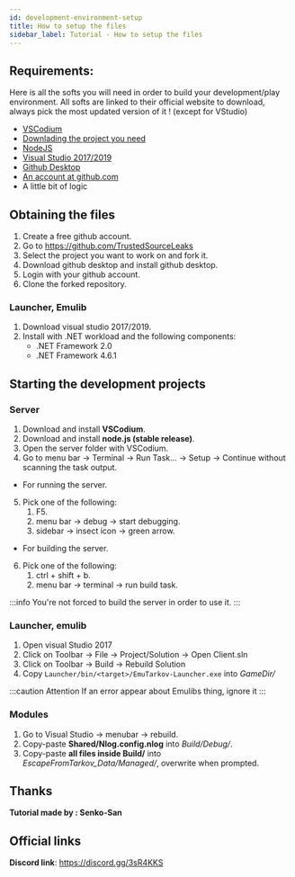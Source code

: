 ```yaml
---
id: development-environment-setup
title: How to setup the files
sidebar_label: Tutorial - How to setup the files
---
```


## Requirements:
Here is all the softs you will need in order to build your development/play environment. All softs are linked to their official website to download, always pick the most updated version of it ! (except for VStudio)

* [VSCodium](https://vscodium.com/)
* [Downlading the project you need](https://github.com/TrustedSourceLeaks)
* [NodeJS](https://nodejs.org/en/)
* [Visual Studio 2017/2019](https://visualstudio.microsoft.com/en/vs/community/)
* [Github Desktop](https://desktop.github.com/)
* [An account at github.com](https://github.com/join)
* A little bit of logic

## Obtaining the files

1. Create a free github account.
2. Go to https://github.com/TrustedSourceLeaks
3. Select the project you want to work on and fork it.
4. Download github desktop and install github desktop.
5. Login with your github account.
6. Clone the forked repository.

### Launcher, Emulib
1. Download visual studio 2017/2019.
2. Install with .NET workload and the following components:
    - .NET Framework 2.0
    - .NET Framework 4.6.1


## Starting the development projects

### Server
1. Download and install **VSCodium**.
2. Download and install **node.js (stable release)**.
3. Open the server folder with VSCodium.
4. Go to menu bar -> Terminal -> Run Task... -> Setup -> Continue without scanning the task output.
*  For running the server.
5. Pick one of the following:
    1. F5.
    2. menu bar -> debug -> start debugging.
    3. sidebar -> insect icon -> green arrow.
* For building the server.
6. Pick one of the following:
    1. ctrl + shift + b.
    2. menu bar -> terminal -> run build task.

:::info
You're not forced to build the server in order to use it.
:::

### Launcher, emulib
1. Open visual Studio 2017
2. Click on Toolbar -> File -> Project/Solution -> Open Client.sln
3. Click on Toolbar -> Build -> Rebuild Solution
4. Copy `Launcher/bin/<target>/EmuTarkov-Launcher.exe` into *GameDir/*

:::caution Attention
If an error appear about Emulibs thing, ignore it
:::

### Modules
1. Go to Visual Studio -> menubar -> rebuild.
2. Copy-paste **Shared/Nlog.config.nlog** into *Build/Debug/*.
3. Copy-paste **all files inside Build/** into *EscapeFromTarkov_Data/Managed/*, overwrite when prompted.


## Thanks
**Tutorial made by : Senko-San**

## Official links
**Discord link**: https://discord.gg/3sR4KKS
